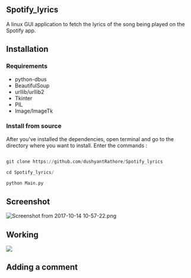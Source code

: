 ## Spotify_lyrics

A linux GUI application to fetch the lyrics of the song being played on the Spotify app.

## Installation

### Requirements

* python-dbus
* BeautifulSoup
* urllib/urllib2
* Tkinter
* PIL
* Image/ImageTk

### Install from source

After you've installed the dependencies, open terminal and go to the directory where you want to install. Enter the commands :

```python

git clone https://github.com/dushyantRathore/Spotify_lyrics

cd Spotify_lyrics/

python Main.py
```

## Screenshot

![Screenshot from 2017-10-14 10-57-22.png](https://cdn.filestackcontent.com/1cdpamNKRSSS5mTkQH1v)

## Working

![](https://media.giphy.com/media/3ov9jNiJPr5i4Pdp1m/giphy.gif)



## Adding a comment